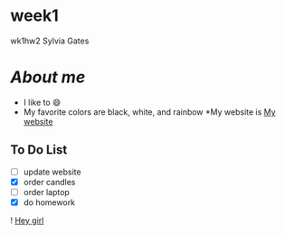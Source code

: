 # week1
wk1hw2
Sylvia Gates
# _About me_
* I like to :smile:
* My favorite colors are black, white, and rainbow
*My website is [My website](http://lifeoftheparty.rocks)

## **To Do List**
- [ ] update website
- [x] order candles
- [ ] order laptop
- [x] do homework

! [Hey girl](https://ca-times.brightspotcdn.com/dims4/default/4efe3d9/2147483647/strip/true/crop/1708x1086+0+0/resize/840x534!/quality/90/?url=https%3A%2F%2Fcalifornia-times-brightspot.s3.amazonaws.com%2F1c%2Fec%2F0738d3364b64b31305e287abff20%2Fhttps-delivery.gettyimages.com%2Fdownloads%2F946416208.jpg)
